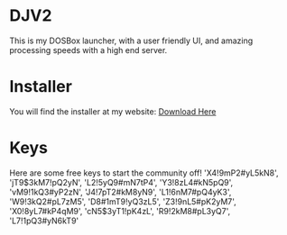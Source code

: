 # DJV2
This is my DOSBox launcher, with a user friendly UI, and amazing processing speeds with a high end server.
# Installer
You will find the installer at my website: [Download Here](https://dx1-ctrl.github.io)
# Keys
Here are some free keys to start the community off!
'X4!9mP2#yL5kN8', 'jT9$3kM7!pQ2yN', 'L2!5yQ9#mN7tP4', 'Y3!8zL4#kN5pQ9', 'vM9!1kQ3#yP2zN', 'J4!7pT2#kM8yN9', 'L1!6nM7#pQ4yK3', 'W9!3kQ2#pL7zM5', 'D8#1mT9!yQ3zL5', 'Z3!9nL5#pK2yM7', 'X0!8yL7#kP4qM9', 'cN5$3yT1!pK4zL', 'R9!2kM8#pL3yQ7', 'L7!1pQ3#yN6kT9'
